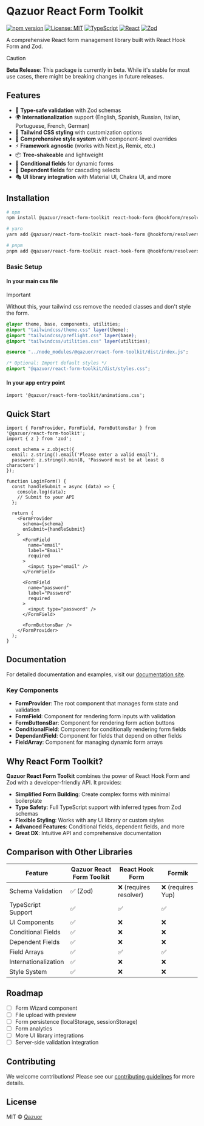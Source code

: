 # Qazuor React Form Toolkit

[![npm version](https://img.shields.io/npm/v/@qazuor/react-form-toolkit.svg)](https://www.npmjs.com/package/@qazuor/react-form-toolkit)
[![License: MIT](https://img.shields.io/badge/License-MIT-blue.svg)](https://opensource.org/licenses/MIT)
[![TypeScript](https://img.shields.io/badge/TypeScript-5.0-blue)](https://www.typescriptlang.org/)
[![React](https://img.shields.io/badge/React-18.0-blue)](https://reactjs.org/)
[![Zod](https://img.shields.io/badge/Zod-3.22-blue)](https://github.com/colinhacks/zod)

A comprehensive React form management library built with React Hook Form and Zod.

> [!CAUTION]
> **Beta Release**: This package is currently in beta. While it's stable for most use cases, there might be breaking changes in future releases.

## Features

- 🎯 **Type-safe validation** with Zod schemas
- 🌍 **Internationalization** support (English, Spanish, Russian, Italian, Portuguese, French, German)
- 🎨 **Tailwind CSS styling** with customization options
- 💅 **Comprehensive style system** with component-level overrides
- ⚡ **Framework agnostic** (works with Next.js, Remix, etc.)
- 📦 **Tree-shakeable** and lightweight
- 🧩 **Conditional fields** for dynamic forms
- 🔄 **Dependent fields** for cascading selects
- 🎭 **UI library integration** with Material UI, Chakra UI, and more

## Installation

```bash
# npm
npm install @qazuor/react-form-toolkit react-hook-form @hookform/resolvers zod

# yarn
yarn add @qazuor/react-form-toolkit react-hook-form @hookform/resolvers zod

# pnpm
pnpm add @qazuor/react-form-toolkit react-hook-form @hookform/resolvers zod
```

### Basic Setup

#### In your main css file

> [!IMPORTANT]
> Without this, your tailwind css remove the needed classes and don't style the form.

```scss
@layer theme, base, components, utilities;
@import "tailwindcss/theme.css" layer(theme);
@import "tailwindcss/preflight.css" layer(base);
@import "tailwindcss/utilities.css" layer(utilities);

@source "../node_modules/@qazuor/react-form-toolkit/dist/index.js";

/* Optional: Import default styles */
@import "@qazuor/react-form-toolkit/dist/styles.css";
```

#### In your app entry point

```tsx
import '@qazuor/react-form-toolkit/animations.css';
```

## Quick Start

```tsx
import { FormProvider, FormField, FormButtonsBar } from '@qazuor/react-form-toolkit';
import { z } from 'zod';

const schema = z.object({
  email: z.string().email('Please enter a valid email'),
  password: z.string().min(8, 'Password must be at least 8 characters')
});

function LoginForm() {
  const handleSubmit = async (data) => {
    console.log(data);
    // Submit to your API
  };

  return (
    <FormProvider
      schema={schema}
      onSubmit={handleSubmit}
    >
      <FormField
        name="email"
        label="Email"
        required
      >
        <input type="email" />
      </FormField>

      <FormField
        name="password"
        label="Password"
        required
      >
        <input type="password" />
      </FormField>

      <FormButtonsBar />
    </FormProvider>
  );
}
```

## Documentation

For detailed documentation and examples, visit our [documentation site](https://qazuor-react-form-toolkit.vercel.app/).

### Key Components

- **FormProvider**: The root component that manages form state and validation
- **FormField**: Component for rendering form inputs with validation
- **FormButtonsBar**: Component for rendering form action buttons
- **ConditionalField**: Component for conditionally rendering form fields
- **DependantField**: Component for fields that depend on other fields
- **FieldArray**: Component for managing dynamic form arrays

## Why React Form Toolkit?

**Qazuor React Form Toolkit** combines the power of React Hook Form and Zod with a developer-friendly API. It provides:

- **Simplified Form Building**: Create complex forms with minimal boilerplate
- **Type Safety**: Full TypeScript support with inferred types from Zod schemas
- **Flexible Styling**: Works with any UI library or custom styles
- **Advanced Features**: Conditional fields, dependent fields, and more
- **Great DX**: Intuitive API and comprehensive documentation

## Comparison with Other Libraries

| Feature | Qazuor React Form Toolkit | React Hook Form | Formik |
|---------|-------------------|-----------------|--------|
| Schema Validation | ✅ (Zod) | ❌ (requires resolver) | ❌ (requires Yup) |
| TypeScript Support | ✅ | ✅ | ✅ |
| UI Components | ✅ | ❌ | ❌ |
| Conditional Fields | ✅ | ❌ | ❌ |
| Dependent Fields | ✅ | ❌ | ❌ |
| Field Arrays | ✅ | ✅ | ✅ |
| Internationalization | ✅ | ❌ | ❌ |
| Style System | ✅ | ❌ | ❌ |

## Roadmap

- [ ] Form Wizard component
- [ ] File upload with preview
- [ ] Form persistence (localStorage, sessionStorage)
- [ ] Form analytics
- [ ] More UI library integrations
- [ ] Server-side validation integration

## Contributing

We welcome contributions! Please see our [contributing guidelines](https://github.com/qazuor/reactFormToolkit/blob/main/CONTRIBUTING.md) for more details.

## License

MIT © [Qazuor](https://github.com/qazuor)
